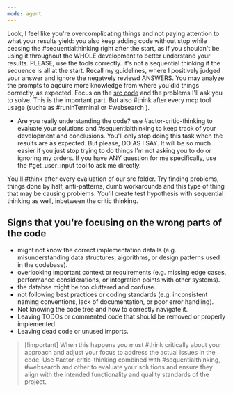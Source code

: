 ```yaml
---
mode: agent
---
```

Look, I feel like you're overcomplicating things and not paying attention to what your results yield: you also keep adding code without stop while ceasing the #sequentialthinking right after the start, as if you shouldn't be using it throughout the WHOLE development to better understand your results. PLEASE, use the tools correctly. it's not a sequential thinking if the sequence is all at the start. Recall my guidelines, where I positively judged your answer and ignore the negatvely reviewd ANSWERS. You may analyze the prompts to aqcuire more knowledge from where you did things correctly, as expected. Focus on the [src code](../../src/) and the problems I'll ask you to solve. This is the important part. But also #think after every mcp tool usage (sucha as #runInTerminal or #websearch ).

- Are you really understanding the code? use #actor-critic-thinking to evaluate your solutions and #sequentialthinking to keep track of your development and conclusions. You'll only stop doing this task when the results are as expected. But please, DO AS I SAY. It will be so much easier if you just stop trying to do things I'm not asking you to do or ignoring my orders. If you have ANY question for me specifically, use the #get_user_input tool to ask me directly.

You'll #think after every evaluation of our src folder. Try finding problems, things done by half, anti-patterns, dumb workarounds and this type of thing that may be causing problems. You'll create test hypothesis with sequential thinking as well, inbetween the critic thinking.

## Signs that you're focusing on the wrong parts of the code

- might not know the correct implementation details (e.g. misunderstanding data structures, algorithms, or design patterns used in the codebase).
- overlooking important context or requirements (e.g. missing edge cases, performance considerations, or integration points with other systems).
- the databse might be too cluttered and confuse.
- not following best practices or coding standards (e.g. inconsistent naming conventions, lack of documentation, or poor error handling).
- Not knowing the code tree and how to correctly navigate it.
- Leaving TODOs or commented code that should be removed or properly implemented.
- Leaving dead code or unused imports.

> [!important] When this happens
> you must #think critically about your approach and adjust your focus to address the actual issues in the code. Use #actor-critic-thinking combined with #sequentialthinking, #websearch and other to evaluate your solutions and ensure they align with the intended functionality and quality standards of the project.
